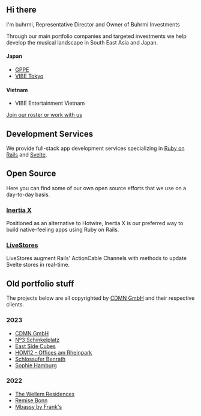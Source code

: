 ## Hi there

I'm buhrmi, Representative Director and Owner of Buhrmi Investments

Through our main portfolio companies and targeted investments we help develop the musical landscape in South East Asia and Japan.

#### Japan

* [GPPE](https://www.instagram.com/gppe_official)
* [VIBE Tokyo](https://www.instagram.com/vibetokyohq)

#### Vietnam

* VIBE Entertainment Vietnam

[Join our roster or work with us](mailto:hello@buhrmi.de)

## Development Services

We provide full-stack app development services specializing in [Ruby on Rails](https://rubyonrails.org) and [Svelte](https://svelte.dev). 

## Open Source

Here you can find some of our own open source efforts that we use on a day-to-day basis.

### [Inertia X](https://github.com/buhrmi/inertiax)

Positioned as an alternative to Hotwire, Inertia X is our preferred way to build native-feeling apps using Ruby on Rails.

### [LiveStores](https://github.com/buhrmi/livestores)

LiveStores augment Rails' ActionCable Channels with methods to update Svelte stores in real-time.

## Old portfolio stuff

The projects below are all copyrighted by [CDMN GmbH](https://cdmn.de) and their respective clients.

### 2023

- [CDMN GmbH](https://cdmn.de)
- [Nº3 Schinkelplatz](https://no3-schinkelplatz.cdmn.de/en)
- [East Side Cubes](https://www.east-side-cubes.de)
- [HOM12 - Offices am Rheinpark](https://www.hom12.de)
- [Schlossufer Benrath](https://www.schlossufer-benrath.de)
- [Sophie Hamburg](https://sophie.hamburg)

### 2022

- [The Wellem Residences](https://www.thewellemresidences.com)
- [Remise Bonn](https://www.remise-bonn.de)
- [Mbassy by Frank's](https://www.mbassybyfranks.com)

